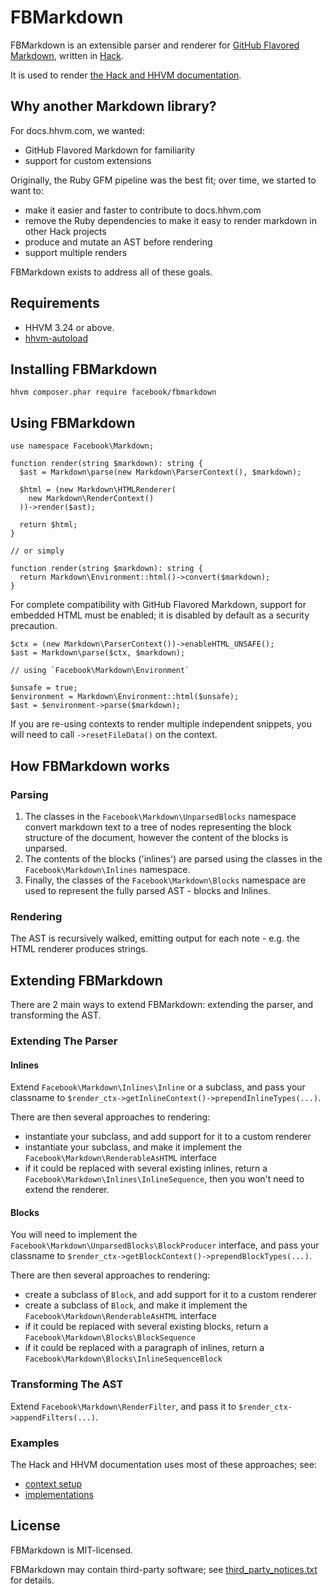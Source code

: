 # FBMarkdown
FBMarkdown is an extensible parser and renderer for [GitHub Flavored Markdown](https://github.github.com/gfm/),
written in [Hack](http://hacklang.org).

It is used to render [the Hack and HHVM documentation](https://docs.hhvm.com).

## Why another Markdown library?

For docs.hhvm.com, we wanted:

- GitHub Flavored Markdown for familiarity
- support for custom extensions

Originally, the Ruby GFM pipeline was the best fit; over time, we started to want to:

- make it easier and faster to contribute to docs.hhvm.com
- remove the Ruby dependencies to make it easy to render markdown in other Hack projects
- produce and mutate an AST before rendering
- support multiple renders

FBMarkdown exists to address all of these goals.

## Requirements

- HHVM 3.24 or above.
- [hhvm-autoload](https://github.com/hhvm/hhvm-autoload)

## Installing FBMarkdown

    hhvm composer.phar require facebook/fbmarkdown

## Using FBMarkdown

```Hack
use namespace Facebook\Markdown;

function render(string $markdown): string {
  $ast = Markdown\parse(new Markdown\ParserContext(), $markdown);

  $html = (new Markdown\HTMLRenderer(
    new Markdown\RenderContext()
  ))->render($ast);

  return $html;
}

// or simply

function render(string $markdown): string {
  return Markdown\Environment::html()->convert($markdown);
}
```

For complete compatibility with GitHub Flavored Markdown, support for embedded HTML must be enabled; it is disabled
by default as a security precaution.

```Hack
$ctx = (new Markdown\ParserContext())->enableHTML_UNSAFE();
$ast = Markdown\parse($ctx, $markdown);

// using `Facebook\Markdown\Environment`

$unsafe = true;
$environment = Markdown\Environment::html($unsafe);
$ast = $environment->parse($markdown);
```

If you are re-using contexts to render multiple independent snippets, you will need to call `->resetFileData()` on the context.

## How FBMarkdown works

### Parsing

1. The classes in the `Facebook\Markdown\UnparsedBlocks` namespace convert
   markdown text to a tree of nodes representing the block structure of
   the document, however the content of the blocks is unparsed.
1. The contents of the blocks ('inlines') are parsed using the classes in the
   `Facebook\Markdown\Inlines` namespace.
1. Finally, the classes of the `Facebook\Markdown\Blocks` namespace are used to
   represent the fully parsed AST - blocks and Inlines.

### Rendering

The AST is recursively walked, emitting output for each note - e.g. the HTML renderer produces strings.

## Extending FBMarkdown

There are 2 main ways to extend FBMarkdown: extending the parser, and transforming the AST.

### Extending The Parser

#### Inlines

Extend `Facebook\Markdown\Inlines\Inline` or a subclass, and pass your classname to
`$render_ctx->getInlineContext()->prependInlineTypes(...)`.

There are then several approaches to rendering:
 - instantiate your subclass, and add support for it to a custom renderer
 - instantiate your subclass, and make it implement the `Facebook\Markdown\RenderableAsHTML` interface
 - if it could be replaced with several existing inlines, return a
   `Facebook\Markdown\Inlines\InlineSequence`, then you won't need to extend the renderer.

#### Blocks

You will need to implement the `Facebook\Markdown\UnparsedBlocks\BlockProducer` interface, and pass your classname
to `$render_ctx->getBlockContext()->prependBlockTypes(...)`.

There are then several approaches to rendering:
 - create a subclass of `Block`, and add support for it to a custom renderer
 - create a subclass of `Block`, and make it implement the `Facebook\Markdown\RenderableAsHTML` interface
 - if it could be replaced with several existing blocks, return a
   `Facebook\Markdown\Blocks\BlockSequence`
 - if it could be replaced with a paragraph of inlines, return a `Facebook\Markdown\Blocks\InlineSequenceBlock`

### Transforming The AST

Extend `Facebook\Markdown\RenderFilter`, and pass it to `$render_ctx->appendFilters(...)`.

### Examples

The Hack and HHVM documentation uses most of these approaches; see:

- [context setup](https://github.com/hhvm/user-documentation/blob/master/src/build/MarkdownRenderer.php)
- [implementations](https://github.com/hhvm/user-documentation/tree/master/src/markdown-extensions)

## License

FBMarkdown is MIT-licensed.

FBMarkdown may contain third-party software; see [third\_party\_notices.txt](third_party_notices.txt) for details.
